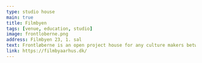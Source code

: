 ```yaml
---
type: studio house
main: true
title: Filmbyen
tags: [venue, education, studio]
image: frontloberne.png
address: Filmbyen 23, 1. sal
text: Frontløberne is an open project house for any culture makers between 16-35 years. A place everyone can visit and work, play, draw, write, hold a small meeting or just mingle. You can also rent a studio or a desk for a monthly fee. Donwstairs is a large venue hosting concerts, yoga classes or theatre plays.
link: https://filmbyaarhus.dk/
---
```


